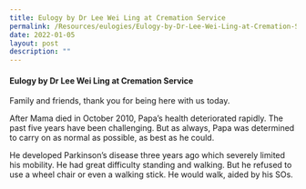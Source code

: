```yaml
---
title: Eulogy by Dr Lee Wei Ling at Cremation Service
permalink: /Resources/eulogies/Eulogy-by-Dr-Lee-Wei-Ling-at-Cremation-Service
date: 2022-01-05
layout: post
description: ""
---
```

#### Eulogy by Dr Lee Wei Ling at Cremation Service
Family and friends, thank you for being here with us today.

After Mama died in October 2010, Papa’s health deteriorated rapidly. The past five years have been challenging. But as always, Papa was determined to carry on as normal as possible, as best as he could.

He developed Parkinson’s disease three years ago which severely limited his mobility. He had great difficulty standing and walking. But he refused to use a wheel chair or even a walking stick. He would walk, aided by his SOs.
